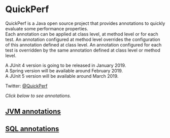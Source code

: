 # QuickPerf
QuickPerf is a Java open source project that provides annotations to quickly evaluate some performance properties. <br>
Each annotation can be applied at class level, at method level or for each test.
An annotation configured at method level overrides the configuration of this annotation defined at class level. An annotation configured for each test is overridden by the same annotation defined at class level or method level. <br>

A JUnit 4 version is going to be released in January 2019.<br>
A Spring version will be available around February 2019.<br>
A JUnit 5 version will be available around March 2019.<br>

Twitter: [@QuickPerf](https://twitter.com/quickperf)

*Click below to see annotations.*

## [JVM annotations](https://github.com/quick-perf/doc/wiki/JVM-annotations)
## [SQL annotations](https://github.com/quick-perf/doc/wiki/SQL-annotations)